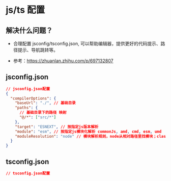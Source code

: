# js/ts 配置 <Badge type="warning" text="doing" />

## 解决什么问题？

- 合理配置 jsconfig/tsconfig.json, 可以帮助编辑器，提供更好的代码提示、路径提示、导航跳转等。

- 参考：https://zhuanlan.zhihu.com/p/697132807

## jsconfig.json

```json
// jsconfig.json配置
{
  "compilerOptions": {
    "baseUrl": "./", // 基础目录
    "paths": {
      // 基础目录下的路径 映射
      "@/*": ["src/*"]
    },
    "target": "ESNEXT", // 按指定js版本解析
    "module": "esm", // 按指定js模块化解析 commonJs, amd, cmd, esm, umd
    "moduleResolution": "node" // 模块解析规则，node从相对路径里找模块；classic从node_modules里找模块
  }
}
```

## tsconfig.json

```json
// tsconfig.json配置
```
